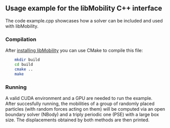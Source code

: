 ## Usage example for the libMobility C++ interface 

The code example.cpp showcases how a solver can be included and used with libMobility.  


### Compilation

After [installing libMobility](https://libmobility.readthedocs.io) you can use CMake to compile this file:

```bash
	mkdir build
	cd build
	cmake ..
	make
```


### Running
A valid CUDA environment and a GPU are needed to run the example.  
After succesfully running, the mobilities of a group of randomly placed particles (with random forces acting on them) will be computed via an open boundary solver (NBody) and a triply periodic one (PSE) with a large box size. The displacements obtained by both methods are then printed.  

